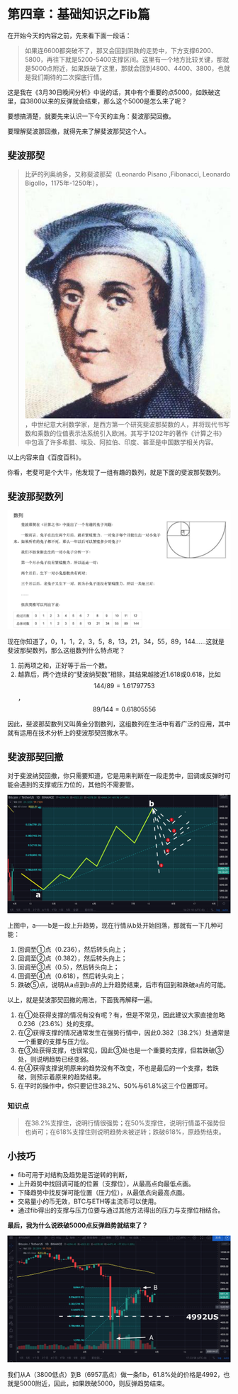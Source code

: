 # 第四章：基础知识之Fib篇

在开始今天的内容之前，先来看下面一段话：

> 如果连6600都突破不了，那又会回到阴跌的走势中，下方支撑6200、5800，再往下就是5200-5400支撑区间。这里有一个地方比较关键，那就是5000点附近，如果跌破了这里，那就会回到4800、4400、3800，也就是我们期待的二次探底行情。

这是我在《3月30日晚间分析》中说的话，其中有个重要的点5000，如跌破这里，自3800以来的反弹就会结束，那么这个5000是怎么来了呢？

要想搞清楚，就要先来认识一下今天的主角：斐波那契回撤。

要理解斐波那回撤，就得先来了解斐波那契这个人。

## 斐波那契

> 比萨的列奥纳多，又称斐波那契（Leonardo Pisano ,Fibonacci, Leonardo Bigollo，1175年-1250年），![](.gitbook/assets/xnip2020-03-31_15-28-46.jpg)，中世纪意大利数学家，是西方第一个研究斐波那契数的人，并将现代书写数和乘数的位值表示法系统引入欧洲。其写于1202年的著作《计算之书》中包涵了许多希腊、埃及、阿拉伯、印度、甚至是中国数学相关内容。

以上内容来自《百度百科》。

你看，老斐可是个大牛，他发现了一组有趣的数列，就是下面的斐波那契数列。

## 斐波那契数列

![&#x6590;&#x6CE2;&#x90A3;&#x5951;&#x6570;&#x5217;&#xFF0C;&#x56FE;&#x7247;&#x6765;&#x81EA;&#x300A;&#x767E;&#x5EA6;&#x767E;&#x79D1;&#x300B;](.gitbook/assets/xnip2020-03-31_15-27-38.jpg)

现在你知道了，0，1，1，2，3，5，8，13，21，34，55，89，144……这就是斐波那契数列，那么这组数列什么特点呢？

1. 前两项之和，正好等于后一个数。
2. 越靠后，两个连续的“斐波纳契数”相除，其结果越接近1.618或0.618，比如 $$144/89=1.61797753$$ ， $$89/144=0.61805556$$ 

因此，斐波那契数列又叫黄金分割数列，这组数列在生活中有着广泛的应用，其中就有运用在技术分析上的斐波那契回撤水平。

## 斐波那契回撤

对于斐波纳契回撤，你只需要知道，它是用来判断在一段走势中，回调或反弹时可能会遇到的支撑或压力位的，其他的不需要管。

![&#x7528;&#x6590;&#x6CE2;&#x90A3;&#x5951;&#x56DE;&#x64A4;&#x9884;&#x6D4B;&#x652F;&#x6491;&#x4F4D;](.gitbook/assets/xnip2020-03-31_16-21-22.jpeg)

上图中，a——b是一段上升趋势，现在行情从b处开始回落，那就有一下几种可能：

1. 回调至①点（0.236），然后转头向上；
2. 回调至②点（0.382），然后转头向上；
3. 回调至③点（0.5），然后转头向上；
4. 回调至④点（0.618），然后转头向上；
5. 跌破⑤点，说明从a点到b点的上升趋势结束，后市有回到和跌破a点的可能。

以上，就是斐波那契回撤的用法，下面我再解释一遍。

1. 在①处获得支撑的情况有没有呢？有，但是不常见，因此建议大家直接忽略0.236（23.6%）处的支撑。
2. 在②获得支撑的情况通常发生在强势行情中，因此0.382（38.2%）处通常是一个重要的支撑与压力位。
3. 在③处获得支撑，也很常见，因此③处也是一个重要的支撑，但若跌破③处，则说明趋势已经变弱。
4. 在④获得支撑说明原来的趋势没有不改变，不也是最后的一个支撑，若跌破，则预示着原来的趋势结束。
5. 在平时的操作中，你只要记住38.2%、50%与61.8%这三个位置即可。

### 知识点

> 在38.2%支撑住，说明行情很强势；在50%支撑住，说明行情虽不强势但也尚可；在618%支撑住则说明趋势未被逆转；跌破618%，原趋势结束。

## 小技巧

* fib可用于对结构及趋势是否逆转的判断，
* 上升趋势中找回调可能的位置（支撑位），从最高点向最低点画。
* 下降趋势中找反弹可能位置（压力位），从最低点向最高点画。
* 交易量小的币无效，BTC与ETH等主流币可以使用。
* 通过fib得出的支撑与压力位要与通过其他方法得出的压力与支撑位相结合。

**最后，我为什么说跌破5000点反弹趋势就结束了？**

![](.gitbook/assets/xnip2020-03-31_17-34-09.jpeg)

我们从A（3800低点）到B（6957高点）做一条fib，61.8%处的价格是4992，也就是5000附近，因此，如果跌破5000，则反弹趋势结束。

